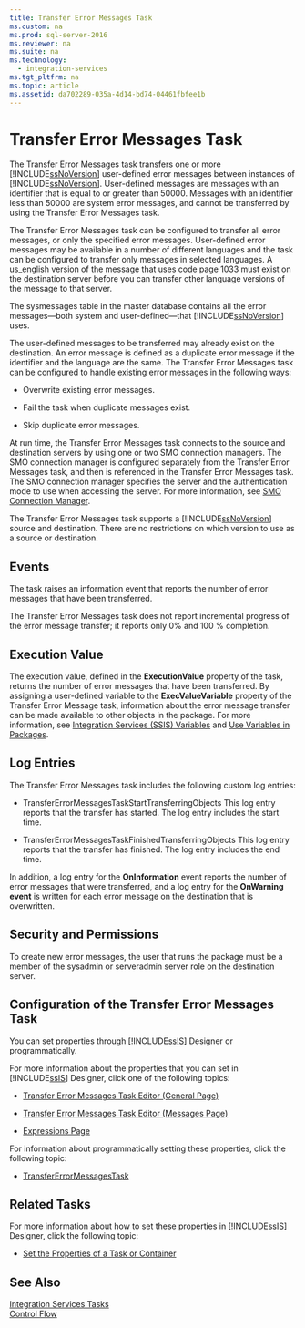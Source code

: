 ```yaml
---
title: Transfer Error Messages Task
ms.custom: na
ms.prod: sql-server-2016
ms.reviewer: na
ms.suite: na
ms.technology: 
  - integration-services
ms.tgt_pltfrm: na
ms.topic: article
ms.assetid: da702289-035a-4d14-bd74-04461fbfee1b
---
```

# Transfer Error Messages Task
  The Transfer Error Messages task transfers one or more [!INCLUDE[ssNoVersion](../../Topics/TopicNameContainA/includes/ssNoVersion_md.md)] user-defined error messages between instances of [!INCLUDE[ssNoVersion](../../Topics/TopicNameContainA/includes/ssNoVersion_md.md)]. User-defined messages are messages with an identifier that is equal to or greater than 50000. Messages with an identifier less than 50000 are system error messages, and cannot be transferred by using the Transfer Error Messages task.  
  
 The Transfer Error Messages task can be configured to transfer all error messages, or only the specified error messages. User-defined error messages may be available in a number of different languages and the task can be configured to transfer only messages in selected languages. A us_english version of the message that uses code page 1033 must exist on the destination server before you can transfer other language versions of the message to that server.  
  
 The sysmessages table in the master database contains all the error messages—both system and user-defined—that [!INCLUDE[ssNoVersion](../../Topics/TopicNameContainA/includes/ssNoVersion_md.md)] uses.  
  
 The user-defined messages to be transferred may already exist on the destination. An error message is defined as a duplicate error message if the identifier and the language are the same. The Transfer Error Messages task can be configured to handle existing error messages in the following ways:  
  
-   Overwrite existing error messages.  
  
-   Fail the task when duplicate messages exist.  
  
-   Skip duplicate error messages.  
  
 At run time, the Transfer Error Messages task connects to the source and destination servers by using one or two SMO connection managers. The SMO connection manager is configured separately from the Transfer Error Messages task, and then is referenced in the Transfer Error Messages task. The SMO connection manager specifies the server and the authentication mode to use when accessing the server. For more information, see [SMO Connection Manager](../../Topics/TopicNameNotContainA/SMO-Connection-Manager.md).  
  
 The Transfer Error Messages task supports a [!INCLUDE[ssNoVersion](../../Topics/TopicNameContainA/includes/ssNoVersion_md.md)] source and destination. There are no restrictions on which version to use as a source or destination.  
  
## Events  
 The task raises an information event that reports the number of error messages that have been transferred.  
  
 The Transfer Error Messages task does not report incremental progress of the error message transfer; it reports only 0% and 100 % completion.  
  
## Execution Value  
 The execution value, defined in the **ExecutionValue** property of the task, returns the number of error messages that have been transferred. By assigning a user-defined variable to the **ExecValueVariable** property of the Transfer Error Message task, information about the error message transfer can be made available to other objects in the package. For more information, see [Integration Services &#40;SSIS&#41; Variables](../../Topics/TopicNameNotContainA/Integration-Services--SSIS--Variables.md) and [Use Variables in Packages](../../Topics/TopicNameNotContainA/Use-Variables-in-Packages.md).  
  
## Log Entries  
 The Transfer Error Messages task includes the following custom log entries:  
  
-   TransferErrorMessagesTaskStartTransferringObjects    This log entry reports that the transfer has started. The log entry includes the start time.  
  
-   TransferErrorMessagesTaskFinishedTransferringObjects   This log entry reports that the transfer has finished. The log entry includes the end time.  
  
 In addition, a log entry for the **OnInformation** event reports the number of error messages that were transferred, and a log entry for the **OnWarning event** is written for each error message on the destination that is overwritten.  
  
## Security and Permissions  
 To create new error messages, the user that runs the package must be a member of the sysadmin or serveradmin server role on the destination server.  
  
## Configuration of the Transfer Error Messages Task  
 You can set properties through [!INCLUDE[ssIS](../../Topics/TopicNameContainA/includes/ssIS_md.md)] Designer or programmatically.  
  
 For more information about the properties that you can set in [!INCLUDE[ssIS](../../Topics/TopicNameContainA/includes/ssIS_md.md)] Designer, click one of the following topics:  
  
-   [Transfer Error Messages Task Editor &#40;General Page&#41;](../../Topics/TopicNameNotContainA/Transfer-Error-Messages-Task-Editor--General-Page-.md)  
  
-   [Transfer Error Messages Task Editor &#40;Messages Page&#41;](../../Topics/TopicNameNotContainA/Transfer-Error-Messages-Task-Editor--Messages-Page-.md)  
  
-   [Expressions Page](../../Topics/TopicNameNotContainA/Expressions-Page.md)  
  
 For information about programmatically setting these properties, click the following topic:  
  
-   [TransferErrorMessagesTask](assetId:///T:Microsoft.SqlServer.Dts.Tasks.TransferErrorMessagesTask.TransferErrorMessagesTask)  
  
## Related Tasks  
 For more information about how to set these properties in [!INCLUDE[ssIS](../../Topics/TopicNameContainA/includes/ssIS_md.md)] Designer, click the following topic:  
  
-   [Set the Properties of a Task or Container](../../Topics/TopicNameContainA/Set-the-Properties-of-a-Task-or-Container.md)  
  
## See Also  
 [Integration Services Tasks](../../Topics/TopicNameNotContainA/Integration-Services-Tasks.md)   
 [Control Flow](../../Topics/TopicNameNotContainA/Control-Flow.md)  
  
  